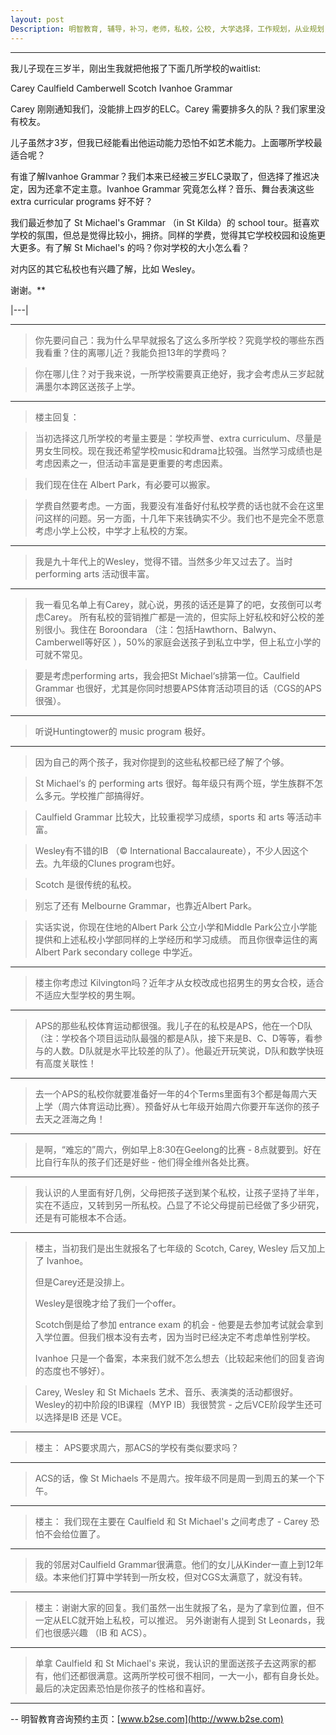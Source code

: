 ```yaml
---
layout: post
Description: 明智教育, 辅导，补习，老师，私校，公校, 大学选择，工作规划，从业规划，天才儿童是浮云，澳洲学生挫折教育，儿童空间推理，空间理解能力， Universities Selection, Career Education, Career Advisors, Guidance, Private Schools, Selective Schools, Writing tutoring, Interviews tutoring, Resume Writing, Spatial skills, Failures help gifted children
---
```


---



我儿子现在三岁半，刚出生我就把他报了下面几所学校的waitlist:

Carey
Caulfield
Camberwell
Scotch
Ivanhoe Grammar

Carey 刚刚通知我们，没能排上四岁的ELC。Carey 需要排多久的队？我们家里没有校友。

儿子虽然才3岁，但我已经能看出他运动能力恐怕不如艺术能力。上面哪所学校最适合呢？

有谁了解Ivanhoe Grammar？我们本来已经被三岁ELC录取了，但选择了推迟决定，因为还拿不定主意。Ivanhoe Grammar 究竟怎么样？音乐、舞台表演这些 extra curricular programs 好不好？

我们最近参加了 St Michael's Grammar （in St Kilda）的 school tour。挺喜欢学校的氛围，但总是觉得比较小，拥挤。同样的学费，觉得其它学校校园和设施更大更多。有了解 St Michael's 的吗？你对学校的大小怎么看？

对内区的其它私校也有兴趣了解，比如 Wesley。

谢谢。**

|---|



-------------------


>你先要问自己：我为什么早早就报名了这么多所学校？究竟学校的哪些东西我看重？住的离哪儿近？我能负担13年的学费吗？

>你在哪儿住？对于我来说，一所学校需要真正绝好，我才会考虑从三岁起就满墨尔本跨区送孩子上学。

--------

>楼主回复：

>当初选择这几所学校的考量主要是：学校声誉、extra curriculum、尽量是男女生同校。现在我还希望学校music和drama比较强。当然学习成绩也是考虑因素之一，但活动丰富是更重要的考虑因素。

>我们现在住在 Albert Park，有必要可以搬家。

>学费自然要考虑。一方面，我要没有准备好付私校学费的话也就不会在这里问这样的问题。另一方面，十几年下来钱确实不少。我们也不是完全不愿意考虑小学上公校，中学才上私校的方案。

-----------

>我是九十年代上的Wesley，觉得不错。当然多少年又过去了。当时 performing arts 活动很丰富。

-------------


>我一看见名单上有Carey，就心说，男孩的话还是算了的吧，女孩倒可以考虑Carey。
所有私校的营销推广都是一流的，但实际上好私校和好公校的差别很小。我住在 Boroondara （注：包括Hawthorn、Balwyn、	Camberwell等好区 ），50%的家庭会送孩子到私立中学，但上私立小学的可就不常见。

>要是考虑performing arts，我会把St Michael‘s排第一位。Caulfield Grammar 也很好，尤其是你同时想要APS体育活动项目的话（CGS的APS很强）。

-----------


>听说Huntingtower的 music program 极好。

-------------


>因为自己的两个孩子，我对你提到的这些私校都已经了解了个够。

>St Michael‘s 的 performing arts 很好。每年级只有两个班，学生族群不怎么多元。学校推广部搞得好。

>Caulfield Grammar 比较大，比较重视学习成绩，sports 和 arts 等活动丰富。

>Wesley有不错的IB （© International Baccalaureate），不少人因这个去。九年级的Clunes program也好。

>Scotch 是很传统的私校。

>别忘了还有 Melbourne Grammar，也靠近Albert Park。

>实话实说，你现在住地的Albert Park 公立小学和Middle Park公立小学能提供和上述私校小学部同样的上学经历和学习成绩。
而且你很幸运住的离 Albert Park secondary college 中学近。

---------------

>楼主你考虑过 Kilvington吗？近年才从女校改成也招男生的男女合校，适合不适应大型学校的男生啊。

------------------



>APS的那些私校体育运动都很强。我儿子在的私校是APS，他在一个D队（注：学校各个项目运动队最强的都是A队，接下来是B、C、D等等，看参与的人数。D队就是水平比较差的队了）。他最近开玩笑说，D队和数学快班有高度关联性！

--------------

>去一个APS的私校你就要准备好一年的4个Terms里面有3个都是每周六天上学（周六体育运动比赛）。预备好从七年级开始周六你要开车送你的孩子去天之涯海之角！

-----------------

>是啊，“难忘的”周六，例如早上8:30在Geelong的比赛 - 8点就要到。好在比自行车队的孩子们还是好些 - 他们得全维州各处比赛。

--------------


>我认识的人里面有好几例，父母把孩子送到某个私校，让孩子坚持了半年，实在不适应，又转到另一所私校。凸显了不论父母提前已经做了多少研究，还是有可能根本不合适。

-------------


>楼主，当初我们是出生就报名了七年级的 Scotch, Carey, Wesley 后又加上了 Ivanhoe。
>
>但是Carey还是没排上。
>
>Wesley是很晚才给了我们一个offer。
>
>Scotch倒是给了参加 entrance exam 的机会 - 他要是去参加考试就会拿到入学位置。但我们根本没有去考，因为当时已经决定不考虑单性别学校。
>
>Ivanhoe 只是一个备案，本来我们就不怎么想去（比较起来他们的回复咨询的态度也不够好）。

>Carey, Wesley 和 St Michaels 艺术、音乐、表演类的活动都很好。Wesley的初中阶段的IB课程（MYP IB）我很赞赏 - 之后VCE阶段学生还可以选择是IB 还是 VCE。

---------------

>楼主：
APS要求周六，那ACS的学校有类似要求吗？

-----------------


>ACS的话，像 St Michaels 不是周六。按年级不同是周一到周五的某一个下午。

---------------

>楼主：
我们现在主要在 Caulfield 和 St Michael's 之间考虑了 - Carey 恐怕不会给位置了。

---------------



>我的邻居对Caulfield Grammar很满意。他们的女儿从Kinder一直上到12年级。本来他们打算中学转到一所女校，但对CGS太满意了，就没有转。

------------------


>楼主：谢谢大家的回复。我们虽然一出生就报了名，是为了拿到位置，但不一定从ELC就开始上私校，可以推迟。
另外谢谢有人提到 St Leonards，我们也很感兴趣 （IB 和 ACS）。

------------------

>单拿 Caulfield 和 St Michael's 来说，我认识的里面送孩子去这两家的都有，他们还都很满意。这两所学校可很不相同，一大一小，都有自身长处。最后的决定因素恐怕是你孩子的性格和喜好。




	
--------
-- 明智教育咨询预约主页：[www.b2se.com](http://www.b2se.com)

